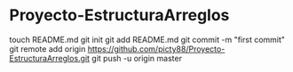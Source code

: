 Proyecto-EstructuraArreglos
===========================
touch README.md
git init
git add README.md
git commit -m "first commit"
git remote add origin https://github.com/picty88/Proyecto-EstructuraArreglos.git
git push -u origin master

